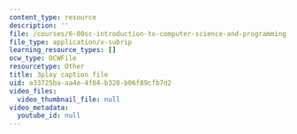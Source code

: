 ```yaml
---
content_type: resource
description: ''
file: /courses/6-00sc-introduction-to-computer-science-and-programming-spring-2011/a33725baaa4e4f04b328b06f89cfb7d2_B8is52oxHBw.srt
file_type: application/x-subrip
learning_resource_types: []
ocw_type: OCWFile
resourcetype: Other
title: 3play caption file
uid: a33725ba-aa4e-4f04-b328-b06f89cfb7d2
video_files:
  video_thumbnail_file: null
video_metadata:
  youtube_id: null
---
```

